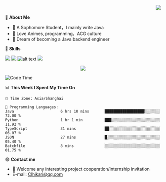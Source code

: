 <a href="#">
  <img align="right" src="https://github-readme-stats.vercel.app/api?username=Clhikari&count_private=true&show_icons=true&theme=tokyonight" />
</a>

<br>

💭 **About Me**

-  🏫 A Sophomore Student，I mainly write Java
-  🍕 Love Animes, programming，ACG culture
-  🌌 Dream of becoming a Java backend engineer

🍉 **Skills**

![](https://img.shields.io/badge/java-c47c1c)
![](https://img.shields.io/badge/-Python-3e74a2?style=flat-square&logo=Python&logoColor=fff)
![alt text](https://img.shields.io/badge/-Linux-000000?style=flat-square&logo=Linux&logoColor=fff)
![](https://img.shields.io/badge/-Docker-2496ED?style=flat-square&logo=Docker&logoColor=fff)

<p align="center">
<img src="https://profile-counter.glitch.me/Clhikari/count.svg" />
</p>

<!--START_SECTION:waka-->
![Code Time](http://img.shields.io/badge/Code%20Time-107%20hrs%2017%20mins-blue)

📊 **This Week I Spent My Time On** 

```text
🕑︎ Time Zone: Asia/Shanghai

💬 Programming Languages: 
Java                     6 hrs 10 mins       ██████████████████░░░░░░░   72.00 % 
Python                   1 hr 1 min          ███░░░░░░░░░░░░░░░░░░░░░░   11.92 % 
TypeScript               31 mins             ██░░░░░░░░░░░░░░░░░░░░░░░   06.07 % 
JSON                     27 mins             █░░░░░░░░░░░░░░░░░░░░░░░░   05.40 % 
Batchfile                8 mins              ░░░░░░░░░░░░░░░░░░░░░░░░░   01.75 % 
```


<!--END_SECTION:waka-->

 😄 **Contact me**
- 🚀 Welcome any interesting project cooperation/internship invitation
- E-mail: Clhikari@qq.com
